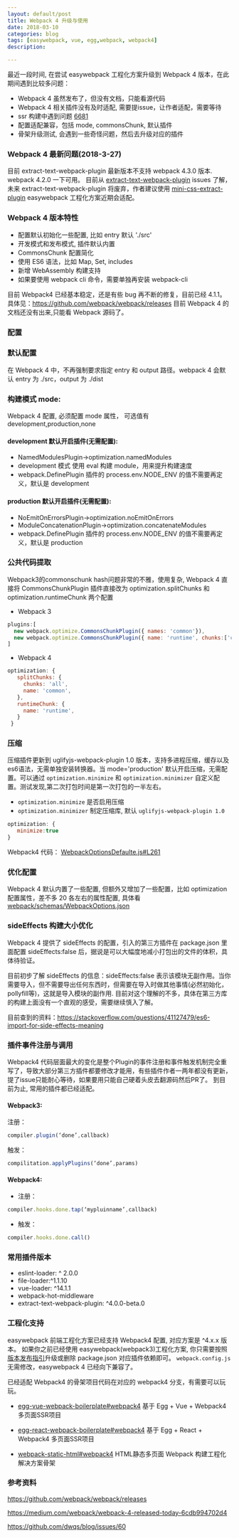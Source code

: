 ```yaml
---
layout: default/post
title: Webpack 4 升级与使用
date: 2018-03-10
categories: blog
tags: [easywebpack, vue, egg,webpack, webpack4]
description:

---
```


最近一段时间, 在尝试 easywebpack 工程化方案升级到 Webpack 4 版本，在此期间遇到比较多问题：

- Webpack 4 虽然发布了，但没有文档，只能看源代码
- Webpack 4 相关插件没有及时适配, 需要提issue，让作者适配，需要等待
- ssr 构建中遇到问题 [6681](https://github.com/webpack/webpack/issues/6681)
- 配置适配兼容，包括 mode, commonsChunk, 默认插件
- 骨架升级测试, 会遇到一些奇怪问题，然后去升级对应的插件

### Webpack 4 最新问题(2018-3-27)

目前 extract-text-webpack-plugin 最新版本不支持 webpack 4.3.0 版本. webpack 4.2.0 一下可用。
目前从 [extract-text-webpack-plugin](https://github.com/webpack-contrib/extract-text-webpack-plugin/issues/763) issues 了解， 未来 extract-text-webpack-plugin 将废弃，作者建议使用 [mini-css-extract-plugin](https://github.com/webpack-contrib/mini-css-extract-plugin)
easywebpack 工程化方案近期会适配。

### Webpack 4 版本特性

- 配置默认初始化一些配置, 比如 entry 默认 './src'
- 开发模式和发布模式, 插件默认内置
- CommonsChunk 配置简化
- 使用 ES6 语法，比如 Map, Set, includes
- 新增 WebAssembly 构建支持
- 如果要使用 webpack cli 命令，需要单独再安装 webpack-cli

目前 Webpack4 已经基本稳定，还是有些 bug 再不断的修复，目前已经 4.1.1。 具体见：https://github.com/webpack/webpack/releases 目前 Webpack 4 的文档还没有出来,只能看 Webpack 源码了。

### 配置

### 默认配置

在 Webpack 4 中，不再强制要求指定 entry 和 output 路径。webpack 4 会默认 entry 为 ./src，output 为 ./dist

### 构建模式 mode:

Webpack 4 配置, 必须配置 mode 属性， 可选值有 development,production,none

#### development 默认开启插件(无需配置):

- NamedModulesPlugin->optimization.namedModules
- development 模式 使用 eval 构建 module，用来提升构建速度
- webpack.DefinePlugin 插件的 process.env.NODE_ENV 的值不需要再定义，默认是 development


#### production 默认开启插件(无需配置):
 
- NoEmitOnErrorsPlugin->optimization.noEmitOnErrors
- ModuleConcatenationPlugin->optimization.concatenateModules 
- webpack.DefinePlugin 插件的 process.env.NODE_ENV 的值不需要再定义，默认是 production

### 公共代码提取
Webpack3的commonschunk hash问题非常的不雅，使用复杂, Webpack 4 直接将
CommonsChunkPlugin 插件直接改为 optimization.splitChunks
和 optimization.runtimeChunk 两个配置

* Webpack 3

```js
plugins:[
  new webpack.optimize.CommonsChunkPlugin({ names: 'common'}),
  new webpack.optimize.CommonsChunkPlugin({ name: 'runtime', chunks:['common']})
]
```

* Webpack 4 

```js
optimization: {
   splitChunks: {
   	 chunks: 'all',
   	 name: 'common',
   },
   runtimeChunk: {
	 name: 'runtime',
   }
 }
```

### 压缩

压缩插件更新到 uglifyjs-webpack-plugin 1.0 版本，支持多进程压缩，缓存以及es6语法，无需单独安装转换器。当 mode='production' 默认开启压缩，无需配置。可以通过 `optimization.minimize` 和 `optimization.minimizer` 自定义配置。测试发现,第二次打包时间是第一次打包的一半左右。 

- `optimization.minimize` 是否启用压缩
- `optimization.minimizer` 制定压缩库, 默认 `uglifyjs-webpack-plugin 1.0`

```js
optimization: {
   minimize:true
}
```

Webpack4 代码： [WebpackOptionsDefaulte.js#L261](https://github.com/webpack/webpack/blob/master/lib/WebpackOptionsDefaulter.js#L261)


### 优化配置

Webpack 4 默认内置了一些配置, 但额外又增加了一些配置，比如 optimization 配置属性，差不多 20 各左右的属性配置, 具体看[webpack/schemas/WebpackOptions.json](https://github.com/webpack/webpack/blob/master/schemas/WebpackOptions.json)

### sideEffects 构建大小优化

Webpack 4 提供了 sideEffects 的配置，引入的第三方插件在 package.json 里面配置  sideEffects:false 后，据说是可以大幅度地减小打包出的文件的体积，具体待验证。

目前初步了解 sideEffects 的信息：sideEffects:false 表示该模块无副作用。当你需要导入，但不需要导出任何东西时，但需要在导入时做其他事情(必然初始化，pollyfill等)，这就是导入模块的副作用. 目前对这个理解的不多，具体在第三方库的构建上面没有一个直观的感受，需要继续慎入了解。

目前查到的资料：https://stackoverflow.com/questions/41127479/es6-import-for-side-effects-meaning


### 插件事件注册与调用

Webpack4 代码层面最大的变化是整个Plugin的事件注册和事件触发机制完全重写了，导致大部分第三方插件都要修改才能用，有些插件作者一两年都没有更新，提了issue只能耐心等待，如果要用只能自己硬着头皮去翻源码然后PR了。 到目前为止, 常用的插件都已经适配。

#### Webpack3: 

注册：

```js
compiler.plugin(‘done’,callback)
```

触发：

```js
compilitation.applyPlugins(‘done’,params)
```

#### Webpack4:

- 注册：

```js
compiler.hooks.done.tap(‘mypluinname’,callback)
```

- 触发：

```js
compiler.hooks.done.call()
```

### 常用插件版本

- eslint-loader: ^ 2.0.0
- file-loader:^1.1.10
- vue-loader: ^14.1.1
- webpack-hot-middleware
- extract-text-webpack-plugin: ^4.0.0-beta.0


### 工程化支持

easywebpack 前端工程化方案已经支持 Webpack4 配置, 对应方案是 ^4.x.x 版本。
如果你之前已经使用 easywebpack(webpack3)工程化方案, 你只需要按照[版本发布指引](http://hubcarl.github.io/easywebpack/webpack/version/)升级或删除 package.json 对应插件依赖即可。 `webpack.config.js` 无需修改，easywebpack 4 已经向下兼容了。

已经适配 Webpack4 的骨架项目代码在对应的 webpack4 分支，有需要可以玩玩。

- [egg-vue-webpack-boilerplate#webpack4](https://github.com/hubcarl/egg-vue-webpack-boilerplate/tree/webpack4) 基于 Egg + Vue + Webpack4 多页面SSR项目

- [egg-react-webpack-boilerplate#webpack4](https://github.com/hubcarl/egg-react-webpack-boilerplate/tree/webpack4) 基于 Egg + React + Webpack4 多页面SSR项目

- [webpack-static-html#webpack4](https://github.com/hubcarl/easywebpack-multiple-html-boilerplate/tree/webpack4) HTML静态多页面 Webpack 构建工程化解决方案骨架


### 参考资料

https://github.com/webpack/webpack/releases

https://medium.com/webpack/webpack-4-released-today-6cdb994702d4

https://github.com/dwqs/blog/issues/60


